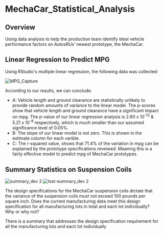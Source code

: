 # MechaCar_Statistical_Analysis
## Overview
Using data analysis to help the production team identify ideal vehicle performance factors on AutosRUs’ newest prototype, the MechaCar. 

## Linear Regression to Predict MPG
Using RStudio's multiple linear regression, the following data was collected:

![MPG_Capture](https://user-images.githubusercontent.com/90974647/148656303-5e74b5d4-63c0-4326-b56c-bed56d3c434c.PNG)

According to our results, we can conclude:
  - A:  Vehicle length and ground clearance are statistically unlikely to provide random amounts of variance to the linear model. The p-scores show that vehicle length and ground clearance have a significant impact on mpg. The p-value of our linear regression analysis is 2.60 x 10<sup>-12</sup> & 5.21 x 10<sup>-8</sup> respectively, which is much smaller than our assumed significance level of 0.05%. 
  - B:  The slope of our linear model is not zero.  This is shown in the estimate column for each varible.  
  - C:  The r-squared value, shows that 71.4% of the variation in mpg can be explained by the prototype specifications reveiwed.  Meaning this is a fairly effective model to predict mpg of MechaCar prototypes.

## Summary Statistics on Suspension Coils
![summary_dev 2](https://user-images.githubusercontent.com/90974647/148853099-9e00b78d-ec3c-48f5-aebf-8837b58e35d0.PNG)
![lost-summary_dev 2](https://user-images.githubusercontent.com/90974647/148853105-08e864fc-ae8b-4b5d-bddd-ea490abf6945.PNG)

The design specifications for the MechaCar suspension coils dictate that the variance of the suspension coils must not exceed 100 pounds per square inch. Does the current manufacturing data meet this design specification for all manufacturing lots in total and each lot individually? Why or why not?

There is a summary that addresses the design specification requirement for all the manufacturing lots and each lot individually
